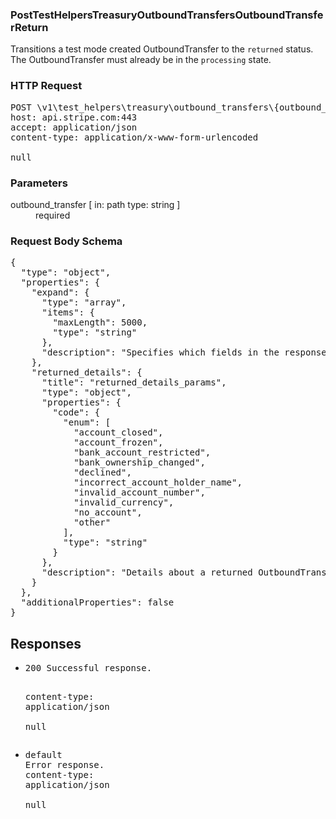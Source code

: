 <!DOCTYPE html><html><head><title></title><link rel="stylesheet" href="./OpenApi.css"/><meta charset="utf-8"/><meta name="viewport" content="width=device-width, initial-scale=1"/></head><body><article><section class="requestOverview"><h1 class="request-summary">PostTestHelpersTreasuryOutboundTransfersOutboundTransferReturn</h1><p class="request-description"><p>Transitions a test mode created OutboundTransfer to the <code>returned</code> status. The OutboundTransfer must already be in the <code>processing</code> state.</p></p></section><section class="http"><h3>HTTP Request</h3><pre class="http-example"><span class="request-line">POST</span> <span class="http-target">\v1\test_helpers\treasury\outbound_transfers\{outbound_transfer}\return</span> <span class="http-version">HTTP/1.1</span>&#xA;<span class="header-line">host</span>: <span class="header-value">api.stripe.com:443</span>&#xA;<span class="header-line">accept</span>: <span class="header-value">application/json</span>&#xA;<span class="header-line">content-type</span>: <span class="header-value">application/x-www-form-urlencoded</span>&#xA;&#xA;null</pre></section><dl class="parameters"><h3>Parameters</h3><dt class="parameter"><span class="parameter-name">outbound_transfer</span> [ in: <span class="parameter-location">path</span> type: <span class="parameter-type">string</span> ]</dt><dd class="parameter"><span class="parameter-description"></span> <span class="parameter-required">required</span></dd></dl><section class="requestContent"><h3>Request Body Schema</h3><pre class="schema">{&#xA;  &quot;type&quot;: &quot;object&quot;,&#xA;  &quot;properties&quot;: {&#xA;    &quot;expand&quot;: {&#xA;      &quot;type&quot;: &quot;array&quot;,&#xA;      &quot;items&quot;: {&#xA;        &quot;maxLength&quot;: 5000,&#xA;        &quot;type&quot;: &quot;string&quot;&#xA;      },&#xA;      &quot;description&quot;: &quot;Specifies which fields in the response should be expanded.&quot;&#xA;    },&#xA;    &quot;returned_details&quot;: {&#xA;      &quot;title&quot;: &quot;returned_details_params&quot;,&#xA;      &quot;type&quot;: &quot;object&quot;,&#xA;      &quot;properties&quot;: {&#xA;        &quot;code&quot;: {&#xA;          &quot;enum&quot;: [&#xA;            &quot;account_closed&quot;,&#xA;            &quot;account_frozen&quot;,&#xA;            &quot;bank_account_restricted&quot;,&#xA;            &quot;bank_ownership_changed&quot;,&#xA;            &quot;declined&quot;,&#xA;            &quot;incorrect_account_holder_name&quot;,&#xA;            &quot;invalid_account_number&quot;,&#xA;            &quot;invalid_currency&quot;,&#xA;            &quot;no_account&quot;,&#xA;            &quot;other&quot;&#xA;          ],&#xA;          &quot;type&quot;: &quot;string&quot;&#xA;        }&#xA;      },&#xA;      &quot;description&quot;: &quot;Details about a returned OutboundTransfer.&quot;&#xA;    }&#xA;  },&#xA;  &quot;additionalProperties&quot;: false&#xA;}</pre></section><section class="responses"><h2>Responses</h2><ul class="responses"><li class="response"><pre class="http-example"><span class="status-line">200</span> <span class="status-description">Successful response.</span>
<span class="header-line">content-type</span>: <span class="header-value">application/json</span>&#xA;&#xA;null</pre></li><li class="response"><pre class="http-example"><span class="status-line">default</span> <span class="status-description">Error response.</span>
<span class="header-line">content-type</span>: <span class="header-value">application/json</span>&#xA;&#xA;null</pre></li></ul></section></article></body></html>